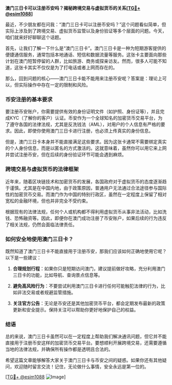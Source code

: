 **澳门三日卡可以注册币安吗？揭秘跨境交易与虚拟货币的关系[[TG💪+ @esim1088](https://t.me/s/esim1088)]**

最近，不少朋友都在问我：“澳门三日卡可以注册币安吗？”这个问题看似简单，但实际上涉及到了跨境交易、虚拟货币监管以及身份验证等多个层面的问题。今天，咱们就来好好聊聊这个话题。

首先，让我们了解一下什么是“澳门三日卡”。澳门三日卡是一种为短期游客提供的便捷通信服务，通常包括本地通话、短信和数据流量等服务。这张卡主要面向那些计划在澳门短暂停留的人群，比如旅游、商务或探亲访友。然而，很多人可能不知道，这张卡其实不仅仅是为了打电话或者上网而存在的。

那么，回到问题的核心——澳门三日卡能不能用来注册币安呢？答案是：理论上可以，但实际操作中存在一定的限制和风险。

### 币安注册的基本要求

要注册币安账户，你需要提供有效的身份证明文件（如护照、身份证等），并且完成KYC（了解你的客户）认证。币安作为一个全球知名的加密货币交易平台，为了遵守各国的法律法规，尤其是反洗钱法（AML），对用户的个人信息有严格的要求。因此，即使你使用澳门三日卡进行注册，也必须上传真实的身份信息。

但是，澳门三日卡本身并不能直接满足这些要求。因为这张卡通常不需要绑定真实的个人身份信息，而是以匿名的方式激活的。这就意味着，虽然你可以用它来上网并尝试注册币安，但在后续的身份验证环节可能会遇到麻烦。

### 跨境交易与虚拟货币的法律框架

近年来，随着区块链技术和加密货币的发展，各国政府对于虚拟货币的态度逐渐趋于谨慎。尤其是在中国内地，由于政策原因，普通用户无法通过合法途径参与国际性的加密货币交易。而澳门作为中国的特别行政区，虽然在一定程度上保留了相对宽松的金融环境，但也并非完全不受约束。

根据现有的法律法规，任何个人或机构都不得利用虚拟货币从事非法活动，比如洗钱、恐怖融资等。因此，即便你在澳门成功注册了币安账户，如果后续的行为违反了相关法规，仍然会面临法律责任。

### 如何安全地使用澳门三日卡？

既然知道了澳门三日卡不能直接用于注册币安，那我们应该如何正确地使用它呢？以下是一些建议：

1. **合理规划行程**：如果你只是短期访问澳门，建议提前做好攻略，充分利用澳门三日卡的功能，比如导航、查询景点信息等。
   
2. **避免高风险行为**：不要尝试利用澳门三日卡进行任何可能触犯法律的行为，比如非法交易或者规避监管措施。

3. **关注官方公告**：无论是币安还是其他加密货币平台，都会定期发布最新的政策更新和安全提示。保持关注可以帮助你更好地保护自己的权益。

### 结语

总的来说，澳门三日卡虽然可以在一定程度上帮助我们解决通讯问题，但它并不能直接用于注册币安这样的加密货币交易平台。要想顺利开展跨境交易，还需要遵循当地的法律法规，并确保所有操作都是透明且合法的。

希望这篇文章能够解答大家关于澳门三日卡与币安之间的疑惑。如果你还有其他疑问，欢迎随时留言交流！记住，无论做什么事情，安全永远是第一位的。

[[TG💪+ @esim1088](https://t.me/s/esim1088) ![Image](https://i.postimg.cc/4NQfJmqS/Snipaste-2025-05-13-00-14-12.png)]